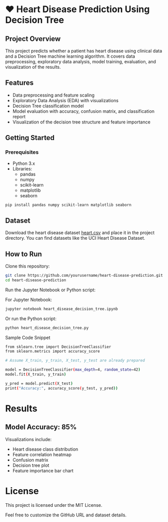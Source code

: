 # ❤️ Heart Disease Prediction Using Decision Tree

## Project Overview
This project predicts whether a patient has heart disease using clinical data and a Decision Tree machine learning algorithm. It covers data preprocessing, exploratory data analysis, model training, evaluation, and visualization of the results.

## Features
- Data preprocessing and feature scaling
- Exploratory Data Analysis (EDA) with visualizations
- Decision Tree classification model
- Model evaluation with accuracy, confusion matrix, and classification report
- Visualization of the decision tree structure and feature importance

## Getting Started

### Prerequisites
- Python 3.x
- Libraries:
  - pandas
  - numpy
  - scikit-learn
  - matplotlib
  - seaborn
 
```bash
pip install pandas numpy scikit-learn matplotlib seaborn
```
## Dataset
Download the heart disease dataset <a href="https://github.com/LakshmiNarayana8464/Heart-Disease-Prediction-Using-Decision-Tree/blob/main/heart-disease.csv">heart.csv</a> and place it in the project directory. You can find datasets like the UCI Heart Disease Dataset.

## How to Run

Clone this repository:

```bash
git clone https://github.com/yourusername/heart-disease-prediction.git
cd heart-disease-prediction
```
Run the Jupyter Notebook or Python script:

For Jupyter Notebook:
```bash
jupyter notebook heart_disease_decision_tree.ipynb
```
Or run the Python script:

```bash
python heart_disease_decision_tree.py
```
Sample Code Snippet
```bash
from sklearn.tree import DecisionTreeClassifier
from sklearn.metrics import accuracy_score

# Assume X_train, y_train, X_test, y_test are already prepared

model = DecisionTreeClassifier(max_depth=4, random_state=42)
model.fit(X_train, y_train)

y_pred = model.predict(X_test)
print("Accuracy:", accuracy_score(y_test, y_pred))
```
# Results
## Model Accuracy: 85%

Visualizations include:
- Heart disease class distribution
- Feature correlation heatmap
- Confusion matrix
- Decision tree plot
- Feature importance bar chart

# License
This project is licensed under the MIT License.

Feel free to customize the GitHub URL and dataset details.
